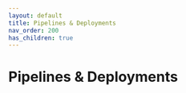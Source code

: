 ```yaml
---
layout: default
title: Pipelines & Deployments
nav_order: 200
has_children: true
---
```


# Pipelines & Deployments